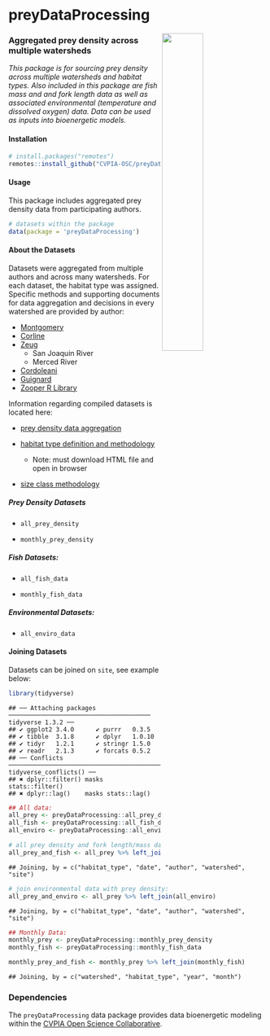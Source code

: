 
<!-- README.md is generated from README.Rmd. Please edit that file -->

# preyDataProcessing

<img src="man/figures/cvpia_logo.jpg" align="right" width="40%"/>

### Aggregated prey density across multiple watersheds

*This package is for sourcing prey density across multiple watersheds
and habitat types. Also included in this package are fish mass and and
fork length data as well as associated environmental (temperature and
dissolved oxygen) data. Data can be used as inputs into bioenergetic
models.*

#### Installation

``` r
# install.packages("remotes")
remotes::install_github("CVPIA-OSC/preyDataProcessing")
```

#### Usage

This package includes aggregated prey density data from participating
authors.

``` r
# datasets within the package
data(package = 'preyDataProcessing')
```

#### About the Datasets

Datasets were aggregated from multiple authors and across many
watersheds. For each dataset, the habitat type was assigned. Specific
methods and supporting documents for data aggregation and decisions in
every watershed are provided by author:

- [Montgomery](https://github.com/CVPIA-OSC/preyDataProcessing/blob/for_review/vignettes/montgomery_data.md)
- [Corline](https://github.com/CVPIA-OSC/preyDataProcessing/blob/for_review/vignettes/corline_data.md)
- [Zeug](https://github.com/CVPIA-OSC/preyDataProcessing/blob/for_review/vignettes/zeug_data.md)
  - San Joaquin River
  - Merced River
- [Cordoleani](https://github.com/CVPIA-OSC/preyDataProcessing/blob/for_review/vignettes/cordoleani_data.md)
- [Guignard](https://github.com/CVPIA-OSC/preyDataProcessing/blob/for_review/vignettes/guignard_data.md)
- [Zooper R
  Library](https://github.com/CVPIA-OSC/preyDataProcessing/blob/for_review/vignettes/zooper_data.md)

Information regarding compiled datasets is located here:

- [prey density data
  aggregation](https://github.com/CVPIA-OSC/preyDataProcessing/blob/for_review/vignettes/combine_data_and_eda.md)

- [habitat type definition and
  methodology](https://github.com/CVPIA-OSC/preyDataProcessing/blob/for_review/vignettes/habitat_type_eda.html)

  - Note: must download HTML file and open in browser

- [size class
  methodology](https://github.com/CVPIA-OSC/preyDataProcessing/blob/for_review/vignettes/size_class_methodolgy.md)

##### Prey Density Datasets

- `all_prey_density`

- `monthly_prey_density`

##### Fish Datasets:

- `all_fish_data`

- `monthly_fish_data`

##### Environmental Datasets:

- `all_enviro_data`

#### Joining Datasets

Datasets can be joined on `site`, see example below:

``` r
library(tidyverse)
```

    ## ── Attaching packages ─────────────────────────────────────── tidyverse 1.3.2 ──
    ## ✔ ggplot2 3.4.0      ✔ purrr   0.3.5 
    ## ✔ tibble  3.1.8      ✔ dplyr   1.0.10
    ## ✔ tidyr   1.2.1      ✔ stringr 1.5.0 
    ## ✔ readr   2.1.3      ✔ forcats 0.5.2 
    ## ── Conflicts ────────────────────────────────────────── tidyverse_conflicts() ──
    ## ✖ dplyr::filter() masks stats::filter()
    ## ✖ dplyr::lag()    masks stats::lag()

``` r
## All data: 
all_prey <- preyDataProcessing::all_prey_density 
all_fish <- preyDataProcessing::all_fish_data
all_enviro <- preyDataProcessing::all_enviro_data 

# all prey density and fork length/mass data
all_prey_and_fish <- all_prey %>% left_join(all_fish) 
```

    ## Joining, by = c("habitat_type", "date", "author", "watershed", "site")

``` r
# join environmental data with prey density:
all_prey_and_enviro <- all_prey %>% left_join(all_enviro) 
```

    ## Joining, by = c("habitat_type", "date", "author", "watershed", "site")

``` r
## Monthly Data:
monthly_prey <- preyDataProcessing::monthly_prey_density
monthly_fish <- preyDataProcessing::monthly_fish_data

monthly_prey_and_fish <- monthly_prey %>% left_join(monthly_fish) 
```

    ## Joining, by = c("watershed", "habitat_type", "year", "month")

### Dependencies

The `preyDataProcessing` data package provides data bioenergetic
modeling within the [CVPIA Open Science
Collaborative](https://github.com/CVPIA-OSC).
